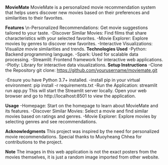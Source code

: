 **MovieMate**
MovieMate is a personalized movie recommendation system that helps users discover new movies based on their preferences and similarities to their favorites.

**Features**
\n-Personalized Recommendations: Get movie suggestions tailored to your taste.
-Discover Similar Movies: Find films that share characteristics with your selected favorites.
-Movie Explorer: Explore movies by genres to discover new favorites.
-Interactive Visualizations: Visualize movie similarities and trends.
**Technologies Used**
-Python: Backend programming language.
-Spark: Used for scalable data processing.
-Streamlit: Frontend framework for interactive web applications.
-Plotly: Library for interactive data visualizations.
**Setup Instructions**
-Clone the Repository
git clone: https://github.com/yourusername/moviemate.git

-Ensure you have Python 3.7+ installed.
-install pip in your virtual environment: pip install -r requirements.txt
-Run the Application:
streamlit run app.py
This will start the Streamlit server locally. Open your web browser and go to http://localhost:8501 to view the application.

**Usage**
-Homepage: Start on the homepage to learn about MovieMate and its features.
-Discover Similar Movies: Select a movie and find similar movies based on ratings and genres.
-Movie Explorer: Explore movies by selecting genres and see recommendations.

**Acknowledgments**
This project was inspired by the need for personalized movie recommendations.
Special thanks to Muoyheang Chhea for contributions to the project.

**Note**
The images in this web application is not the exact posters from the movies themselves, it is just a random image imported from other website.
